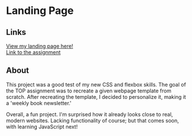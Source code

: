 # Landing Page

## Links
[View my landing page here!](https://danielwildsmith.github.io/landing-page/)  
[Link to the assignment](https://www.theodinproject.com/lessons/foundations-landing-page)

## About
This project was a good test of my new CSS and flexbox skills. The goal of the TOP assignment was to recreate a given webpage template from scratch. After recreating the template, I decided to personalize it, making it a 'weekly book newsletter.'   
  
Overall, a fun project. I'm surprised how it already looks close to real, modern websites. Lacking functionality of course; but that comes soon, with learning JavaScript next!